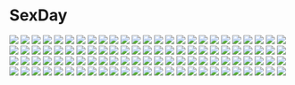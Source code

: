 # SexDay
![](https://konachan.com/jpeg/06ef2888f52e75a02722b598f08ae879/Konachan.com%20-%20135977%20bicolored_eyes%20black_hair%20glasses%20north_abyssor%20thighhighs%20twintails.jpg)
![](https://konachan.com/jpeg/183e0ae8dacb55d88172fb21168b3586/Konachan.com%20-%20229324%20blush%20flower_%28kowarekake%29%20headphones%20kantoku%20kowarekake_no_orgel%20long_hair%20purple_hair%20red_eyes%20scan%20third-party_edit%20white.jpg)
![](https://konachan.com/image/332dc16ddf9ec68bfe8fcff150e4feed/Konachan.com%20-%20183628%202girls%20akkijin%20black_hair%20blue_eyes%20brown_eyes%20brown_hair%20dress%20flowers%20headphones%20hug%20japanese_clothes%20kokone%20long_hair%20petals%20vocaloid.jpg)
![](https://konachan.com/jpeg/c17c1e74c3b6214e5214f4292c9f4049/Konachan.com%20-%20163709%20bikini%20lala_satalin_deviluke%20swimsuit%20to_love_ru%20to_love_ru_darkness.jpg)
![](https://konachan.com/image/5f1cb7018c937587f096b130a1b84fee/Konachan.com%20-%20113705%20brown_hair%20game_cg%20headphones%20huke%20jpeg_artifacts%20long_hair%20makise_kurisu%20pantyhose%20sleeping%20steins%3Bgate.jpg)
![](https://konachan.com/jpeg/a7f1d5c54e831c8df9320196fbc754c6/Konachan.com%20-%2087335%20hatsune_miku%20vocaloid.jpg)
![](https://konachan.com/image/a9ee7f8a52916aabdba6911ac7abd718/Konachan.com%20-%20291900%20anthropomorphism%20autumn%20azur_lane%20blush%20drink%20food%20forest%20leaves%20long_hair%20no_bra%20orange_eyes%20sake%20sideboob%20thighhighs%20tree%20white_hair%20yatsutsuki.jpg)
![](https://konachan.com/jpeg/707656be4afb553aaa7c717a20ba690d/Konachan.com%20-%2046193%20makoto_%28minami-ke%29%20minami-ke%20minami_touma.jpg)
![](https://konachan.com/jpeg/81835d09e96ab45f634d03ad785caf9d/Konachan.com%20-%20296217%20aqua_eyes%20bandage%20bed%20blush%20cameltoe%20collar%20gray_hair%20loli%20long_hair%20nonono_%28mino%29%20original%20panties%20scar%20underwear.jpg)
![](https://konachan.com/image/86edb0574e2db81fb29393522b982e99/Konachan.com%20-%20156686%20animal_ears%20aqua_eyes%20blonde_hair%20blush%20catgirl%20itsutsuse%20kagamine_rin%20short_hair%20vocaloid.jpg)
![](https://konachan.com/image/5d2ef854ed583fc662865e9b8d2ee365/Konachan.com%20-%2027895%20byousoku_5_centimetre%20dark%20night%20nobody%20shinkai_makoto%20snow%20train%20winter.jpg)
![](https://konachan.com/jpeg/2163744a1330169a8b78b6f70396c8c2/Konachan.com%20-%2058929%20hatsune_miku%20vocaloid.jpg)
![](https://konachan.com/jpeg/aa718da77a9b71154e5c206fcf28014d/Konachan.com%20-%20255824%202girls%20armor%20blush%20brown_hair%20bun150%20dress%20gloves%20long_hair%20magic%20purple_eyes%20ribbons%20short_hair%20staff%20stern_starks%20takamachi_nanoha%20twintails%20weapon.jpg)
![](https://konachan.com/jpeg/300859df35eaba0b0369e285b1b5634c/Konachan.com%20-%2067581%20reiuji_utsuho%20touhou.jpg)
![](https://konachan.com/image/8a9e9976238d764ba0e1d1962727c020/Konachan.com%20-%2059621%20angel%20blonde_hair%20blush%20breasts%20chiba_sadoru%20galge.com%20logo%20long_hair%20nipples%20panties%20thighhighs%20underwear%20wings.jpg)
![](https://konachan.com/image/c57becafa5c51e3744d400e9f0a5fe81/Konachan.com%20-%2093355%20kazu%20original.jpg)
![](https://konachan.com/image/be05ca4446b12f0130afe6c1da5a172a/Konachan.com%20-%20147376%20animal%20barefoot%20bird%20blue_eyes%20guitar%20headphones%20instrument%20megurine_luka%20pink_hair%20shirano%20vocaloid.jpg)
![](https://konachan.com/image/a82f27ab3e69f9934b499471b365f9ed/Konachan.com%20-%20227116%20animal%20blonde_hair%20blush%20bow%20cat%20cherry_blossoms%20clouds%20fate_%28series%29%20flowers%20green_eyes%20kneehighs%20ponytail%20saber%20school_uniform%20sky%20tree%20yuhuan.jpg)
![](https://konachan.com/image/8b85c8f6ccfe5a31238dc798cef02a6e/Konachan.com%20-%20195064%20aliasing%20aqua_eyes%20ass%20barefoot%20black_hair%20dress%20gray_hair%20horns%20hug%20loli%20long_hair%20pimemomo%20purple_eyes%20purple_hair%20red_eyes%20scarf%20short_hair.jpg)
![](https://konachan.com/image/f7cba21ac71ccc1e46535e059d657052/Konachan.com%20-%20278062%20animal%20chibi%20fate_grand_order%20fate_%28series%29%20fujimaru_ritsuka_%28male%29%20group%20kangetsu_%28fhalei%29%20katsushika_hokusai%20male%20mash_kyrielight.jpg)
![](https://konachan.com/jpeg/b7b12b7f98edc174af2ac8b5088eafc5/Konachan.com%20-%209094%20duplicate%20hiiragi_kagami%20hiiragi_tsukasa%20lucky_star.jpg)
![](https://konachan.com/jpeg/69397a9ea216ff6194f8b974dcc8f41f/Konachan.com%20-%20203243%20anthropomorphism%20blonde_hair%20blush%20elbow_gloves%20gloves%20headband%20long_hair%20navel%20ookamisama%20rensouhou-chan%20skirt%20thighhighs%20yellow_eyes.jpg)
![](https://konachan.com/image/938db5d3acc954d82adb20d752b105c9/Konachan.com%20-%20208088%20anthropomorphism%20cosplay%20ezoshika%20headdress%20kantai_collection%20panties%20petals%20signed%20thighhighs%20underwear%20upskirt%20waitress%20yuudachi_%28kancolle%29.jpg)
![](https://konachan.com/jpeg/a8882ca9daf047f02511af4b5e4e0c05/Konachan.com%20-%20259814%20barefoot%20black_hair%20blush%20breasts%20demon%20fang%20horns%20long_hair%20navel%20nipples%20original%20pussy%20see_through%20spread_legs%20sukage%20tattoo%20torii%20uncensored%20wink.jpg)
![](https://konachan.com/jpeg/f2c876e0dc27da7cc4306e403c51747f/Konachan.com%20-%20283046%20anthropomorphism%20azur_lane%20bow%20cameltoe%20close%20gloves%20jehyun%20loli%20maid%20navel%20panties%20pantyhose%20skirt_lift%20torn_clothes%20underwear%20upskirt.jpg)
![](https://konachan.com/image/58970ee9a813340659cf9949b67122ae/Konachan.com%20-%20216917%20barefoot%20breasts%20brown_hair%20butterfly%20cleavage%20dress%20flowers%20hoodie%20long_hair%20original%20petals%20rose%20sachy_%28sachichy%29%20scar.jpg)
![](https://konachan.com/image/4677b839f0dc09c5481aaf225e9c4331/Konachan.com%20-%2061177%20nagato_yuki%20suzumiya_haruhi_no_yuutsu.jpg)
![](https://konachan.com/image/a0e76300138addc3fd063eabc435351f/Konachan.com%20-%2055798%20dress%20group%20hatsune_miku%20kagamine_len%20kagamine_rin%20male%20megurine_luka%20petals%20ribbons%20spring%20tagme_%28artist%29%20tree%20vocaloid.jpg)
![](https://konachan.com/image/925d2169175cbd1d3479e9a10a40bd5e/Konachan.com%20-%2047309%20headphones%20nagato_yuki%20suzumiya_haruhi_no_yuutsu.jpg)
![](https://konachan.com/jpeg/b612e21138eb3935ca09abd414956e65/Konachan.com%20-%20119662%20bikini%20breast_grab%20game_cg%20ino%20long_hair%20sister_scheme_2%20swimsuit%20yanagawa_amane.jpg)
![](https://konachan.com/image/d8056c345ae57d35264b22cc60ea2e87/Konachan.com%20-%20103601%20animal_ears%20bikini%20blue_hair%20bunny_ears%20bunnygirl%20censored%20dragon_quest%20nipples%20nipple_slip%20ruida%20sex%20swimsuit%20thighhighs.jpg)
![](https://konachan.com/image/e19d20669ab58ff69262f5d700199a60/Konachan.com%20-%20161958%20blonde_hair%20brown_hair%20gray_hair%20loli%20long_hair%20nell%20nuri%20pangya%20spika.jpg)
![](https://konachan.com/image/3e7fb13fb60c054f32ea432e6d051944/Konachan.com%20-%20142401%20ano_natsu_de_matteru%20ass%20hori_hiroaki%20panties%20panty_pull%20school_uniform%20takatsuki_ichika%20underwear.jpg)
![](https://konachan.com/jpeg/c0579972a72d01db85c8bbd11d84d1e0/Konachan.com%20-%20302087%20arknights%20blue_hair%20blush%20breasts%20catgirl%20choker%20fang%20green_eyes%20nipples%20panties%20panty_pull%20paper%20pussy%20shirt_lift%20short_hair%20tail%20tears%20underwear.jpg)
![](https://konachan.com/jpeg/9261d77faba4356fa2c06227318d7430/Konachan.com%20-%20281794%202girls%20apron%20aqua_eyes%20breasts%20cameltoe%20cleavage%20dress%20drink%20flowers%20food%20long_hair%20maid%20nopan%20original%20panties%20pink_hair%20ringo_sui%20underwear.jpg)
![](https://konachan.com/jpeg/3966809efaa43d769203d7cbc00b36cf/Konachan.com%20-%20260143%20anthropomorphism%20blush%20boots%20easter_cactus%20flower_knight_girl%20gloves%20long_hair%20orange_hair%20panties%20twintails%20underwear%20yellow_eyes.jpg)
![](https://konachan.com/image/518a5401d430cac1544d9ed5fc15d8ad/Konachan.com%20-%20207341%20blonde_hair%20bra%20breasts%20cleavage%20noccu%20short_hair%20tonari_no_seki-kun%20underwear%20yokoi_rumi.jpg)
![](https://konachan.com/image/218bc5f13c19a138c6085ce6d9602b46/Konachan.com%20-%20105059%20brown_hair%20building%20drums%20guitar%20instrument%20selina%20tagme.jpg)
![](https://konachan.com/jpeg/eae152b5336b0037fd328ff512c935b0/Konachan.com%20-%20224595%20aircraft%20animal%20barefoot%20bird%20clouds%20dress%20erylia%20fairy%20mathias_leth%20original%20pink_hair%20pointed_ears%20ponytail%20sky%20summer_dress%20watermark%20wings.jpg)
![](https://konachan.com/image/0a4a93968e913bd9f7d7bce7f92494f0/Konachan.com%20-%20287035%20blush%20brown_hair%20clouds%20dress%20long_hair%20original%20see_through%20shouin%20sky%20summer_dress%20sunset%20water%20wristwear.jpg)
![](https://konachan.com/image/73bf9e9c23d93d444b19bba52d963ba8/Konachan.com%20-%20241605%20breasts%20cosplay%20fate_extra%20fate_extra_ccc%20fate_%28series%29%20garana%20idolmaster%20jougasaki_rika%20jpeg_artifacts%20navel%20pink_hair%20short_hair%20yellow_eyes.jpg)
![](https://konachan.com/image/7e07411b93260298e5187176cda9d736/Konachan.com%20-%20307853%20all_male%20arknights%20armor%20fire%20horns%20logo%20male%20patriot_%28arknights%29%20red_eyes%20spear%20tagme%20tagme_%28artist%29%20weapon.jpg)
![](https://konachan.com/image/52dd26d8099a307eb1f228ef1ee2e5d8/Konachan.com%20-%20154698%20aqua_eyes%20book%20bra%20chibi%20demon%20fuyouchu%20garter_belt%20koakuma%20long_hair%20navel%20patchouli_knowledge%20purple_hair%20stockings%20touhou%20underwear.jpg)
![](https://konachan.com/image/042a8b5edf02240b1a527e0de205b1e6/Konachan.com%20-%20296426%20anus%20blush%20breasts%20brown_eyes%20brown_hair%20censored%20cum%20navel%20nipples%20nude%20original%20ponytail%20pubic_hair%20pussy%20shikuta_maru%20spread_legs.jpg)
![](https://konachan.com/image/6ff9c9c8e164b4a7e422f7f536258c83/Konachan.com%20-%20128596%20japanese_clothes%20katana%20red%20sword%20tagme%20tsuki_tokage%20weapon.jpg)
![](https://konachan.com/image/f824299942f40ae52c95dd7387034179/Konachan.com%20-%2014154%20gundam_seed%20mobile_suit_gundam%20tagme.jpg)
![](https://konachan.com/image/a40fde5ad9a67114d8eecf95ec7cd300/Konachan.com%20-%2059326%20aquaplus%20ilfa%20leaf%20mitsumi_misato%20to_heart%20to_heart_2.jpg)
![](https://konachan.com/jpeg/6ba219c31b1e658e958827a6d5d96830/Konachan.com%20-%2031054%20close%20horo%20ookami_to_koushinryou%20orange_hair%20tail%20vector%20wolfgirl.jpg)
![](https://konachan.com/jpeg/c6f739c875cf62d6d5977a5c7cd49ba0/Konachan.com%20-%20267089%202girls%20ball%20bikini%20blush%20braids%20catgirl%20doggirl%20gray_hair%20kuu-chan%20long_hair%20navel%20original%20popsicle%20shii-chan%20swimsuit%20twintails%20waifu2x%20wink.jpg)
![](https://konachan.com/image/db6bcf8ac73f6e8607897b5e0800f83f/Konachan.com%20-%20263863%20black_hair%20blush%20breasts%20chinese_clothes%20chinese_dress%20edogawakid%20gokou_ruri%20long_hair%20petals%20purple_eyes%20reflection%20thighhighs%20undressing%20wristwear.jpg)
![](https://konachan.com/image/59610487b095f498d1616ea035f62bed/Konachan.com%20-%20242899%20bow%20building%20christmas%20clouds%20hat%20nobody%20original%20scenic%20sibyl%20sky%20snow%20snowman%20stairs%20tree.jpg)
![](https://konachan.com/jpeg/689932ea461240e4c570e120ca092858/Konachan.com%20-%20162571%20aina_ashwin%20blush%20breasts%20censored%20clochette%20game_cg%20long_hair%20nipples%20prism_recollection%20pussy_juice%20sex%20shintaro%20swimsuit%20twintails%20wet%20white_hair.jpg)
![](https://konachan.com/image/12a479654aa16e259fdf922282dac352/Konachan.com%20-%2094438%20minami-ke%20minami_kana%20oniichan_no_koto_nanka_zenzen_suki_janain_dakara_ne%21%21%20takanashi_nao%20tsuchiura_iroha%20uchida_yuka.jpg)
![](https://konachan.com/image/0b897b40a464afca5c4705348c893e54/Konachan.com%20-%20266963%20aliasing%20ass%20choker%20dress%20gegege_no_kitaro%20neko_musume%20purple_hair%20short_hair%20tagme_%28artist%29%20yellow_eyes.jpg)
![](https://konachan.com/image/09acf25c21c25f1be877610dbcfa69aa/Konachan.com%20-%20158920%20aqua_eyes%20aqua_hair%20elbow_gloves%20gloves%20gun%20hatsune_miku%20long_hair%20navel%20panties%20thighhighs%20twintails%20underwear%20vocaloid%20weapon%20yuzuki_kei.jpg)
![](https://konachan.com/image/cbf0c55c198ef0de476fefec29be9081/Konachan.com%20-%20181962%20bicolored_eyes%20blue_hair%20mikan_%28bananoha%29%20panties%20short_hair%20tatara_kogasa%20touhou%20underwear.jpg)
![](https://konachan.com/jpeg/246112b9807dd6dc97b34b6bc640a1a3/Konachan.com%20-%20259005%20bikini%20blonde_hair%20breasts%20green_eyes%20long_hair%20senran_kagura%20swimsuit%20tagme_%28artist%29%20third-party_edit%20wet%20white%20wristwear%20yomi_%28senran_kagura%29.jpg)
![](https://konachan.com/jpeg/819abb0433afa5657ff410491fd34cbe/Konachan.com%20-%20226344%20artoria_pendragon_%28all%29%20blonde_hair%20breasts%20choker%20cleavage%20fate_grand_order%20fate_%28series%29%20jh%20pantyhose%20saber%20saber_alter%20sword%20weapon%20yellow_eyes.jpg)
![](https://konachan.com/image/179b3143457a7c317da8f8f6086361b6/Konachan.com%20-%208514%20clamp%20seishirou%20sumeragi_subaru%20tokyo_babylon%20x.jpg)
![](https://konachan.com/image/bfe9088d11ff81afd132ab2914e824cc/Konachan.com%20-%20113799%20fairy%20forest%20green_eyes%20green_hair%20morino_hon%20night%20shorts%20stars%20touhou%20tree%20water%20wings%20wriggle_nightbug.jpg)
![](https://konachan.com/jpeg/0dc0b4b11a4ea048977c7826afd58267/Konachan.com%20-%20167361%20blush%20bow%20braids%20breast_grab%20daikou_wakako%20fingering%20game_cg%20green_eyes%20headband%20long_hair%20natsume_eri%20panties%20purple_hair%20skirt%20tears%20underwear.jpg)
![](https://konachan.com/image/0313a7ddc28d6ebaf3b26a79dcfd68cb/Konachan.com%20-%20178034%20angel31424%20blue_eyes%20bubbles%20building%20cape%20fukami_%28wadanohara%29%20male%20short_hair%20signed%20tentacles%20underwater%20wadanohara_and_the_great_blue_sea%20water.jpg)
![](https://konachan.com/jpeg/be30f0802dff580d165e4a5b3d69b76e/Konachan.com%20-%20118785%20blue_eyes%20blush%20brown_hair%20cabbit%20game_cg%20loli%20midori_no_umi%20tears%20thighhighs%20tsumugi_%28midori_no_umi%29%20yukie.jpg)
![](https://konachan.com/image/56ec803d7d7e01fd08bf24c42ef0a4a4/Konachan.com%20-%20157692%20brown_hair%20kousaka_kirino%20kousaka_kyousuke%20male%20ore_no_imouto_ga_konna_ni_kawaii_wake_ga_nai%20school_uniform%20sleeping%20sudachi_%28calendar%29.jpg)
![](https://konachan.com/image/e05f19ad0d3fb67e8e4742d868df37df/Konachan.com%20-%2046617%20black_hair%20breasts%20green_eyes%20long_hair%20navel%20pussy%20ribbons.jpg)
![](https://konachan.com/jpeg/1b6a62d0e8a309fed57ff5c3363fc324/Konachan.com%20-%2012815%20aquaplus%20kouno_harumi%20leaf%20male%20mitsumi_misato%20to_heart%20to_heart_2.jpg)
![](https://konachan.com/image/9a40ea67058aaf0ee602e2bfc0c37f22/Konachan.com%20-%20236404%202girls%20apron%20aqua_eyes%20blush%20breasts%20candy%20chocolate%20gray_eyes%20naked_apron%20panties%20pantyhose%20ribbons%20short_hair%20thighhighs%20underwear%20valentine%20wink.jpg)
![](https://konachan.com/jpeg/087623bf70ea2c932d1d09236f3e0afc/Konachan.com%20-%20307656%20anthropomorphism%20ass%20azuma_%28azur_lane%29%20azur_lane%20blue_hair%20blush%20breasts%20brown_eyes%20cleavage%20dress%20gloves%20hbb%20long_hair%20torn_clothes%20white.jpg)
![](https://konachan.com/jpeg/75725b788f0515b474ee9b89e4a99907/Konachan.com%20-%2072628%20animal%20brown_hair%20cat%20scan%20skirt%20takoyaki_%28roast%29%20thighhighs.jpg)
![](https://konachan.com/image/e20cec287ab96a4de0efe214b112f9eb/Konachan.com%20-%2054320%20cirno%20grass%20hong_meiling%20sky%20touhou%20water.jpg)
![](https://konachan.com/jpeg/97106a4cff27de6aa8721beae0adb387/Konachan.com%20-%20204542%20aqua_eyes%20ass%20braids%20dark_skin%20demon%20group%20kutata%20loli%20night%20nude%20onsen%20pink_eyes%20pink_hair%20ponytail%20red_eyes%20red_hair%20towel%20twintails%20water%20wings.jpg)
![](https://konachan.com/image/a47e203ad63e9de00c72d4086e721a99/Konachan.com%20-%2066984%20toramaru_shou%20touhou.jpg)
![](https://konachan.com/image/29b854a247780ebd76c517afd7aec0f7/Konachan.com%20-%20142197%20bikini%20blue_hair%20breasts%20cleavage%20long_hair%20original%20pink_hair%20red_eyes%20sdwing%20swimsuit%20twintails%20water.jpg)
![](https://konachan.com/jpeg/3722d577232e92fba234902e0caed173/Konachan.com%20-%20288468%20armor%20blue_eyes%20bow%20breasts%20bubbles%20choker%20cleavage%20flowers%20long_hair%20meltryllis%20purple_hair%20ribbons%20rose%20signed%20swimsuit%20thighhighs%20underwater%20water.jpg)
![](https://konachan.com/jpeg/3bc2867cc03ab7d18be982e20f43d941/Konachan.com%20-%20123383%20black_hair%20game_cg%20glasses%20green_eyes%20hat%20long_hair%20pantyhose%20scarf%20skirt%20touma_kazusa%20white_album_2.jpg)
![](https://konachan.com/image/1284730c423a3ec5c950fc5ed25308a0/Konachan.com%20-%2078031%20archer%20blood%20emiya_shirou%20fate_%28series%29%20fate_stay_night%20male%20necklace%20sword%20tohsaka_rin%20watermark%20weapon.jpg)
![](https://konachan.com/image/c25ae1f28b9ba7ba1af8063f900d787f/Konachan.com%20-%2030436%20akihime_sumomo%20nanatsuiro_drops.jpg)
![](https://konachan.com/image/131073afc2ad0f271fae614f457da91f/Konachan.com%20-%2017859%20kanon%20misaka_shiori.jpg)
![](https://konachan.com/jpeg/c5bf2812d5bbd4ded611fa1702ab278c/Konachan.com%20-%20265046%20baymax%20big_hero_6%20blonde_hair%20book%20cropped%20hat%20horns%20long_hair%20magic%20male%20moon%20navel%20night%20original%20purple_hair%20red_eyes%20scar%20thighhighs%20vocaloid.jpg)
![](https://konachan.com/jpeg/c5f6ec8400e78caf735e38e3ea50d4b0/Konachan.com%20-%20254763%20aircraft%20aqua_eyes%20azur_lane%20breasts%20clouds%20gloves%20hat%20long_hair%20panties%20petals%20skirt_lift%20sky%20stockings%20twintails%20underwear%20vitamin_b2%20waifu2x.jpg)
![](https://konachan.com/jpeg/9f56ed76325903beb3fbec38c6d06480/Konachan.com%20-%20157027%20bed%20breast_hold%20breasts%20game_cg%20japanese_clothes%20long_hair%20masturbation%20nipples%20no_bra%20nopan%20phone%20pussy_juice%20sankuro%20tagme_%28character%29%20yukata.jpg)
![](https://konachan.com/jpeg/c9f19004db7e09107b71f560704d0dc5/Konachan.com%20-%2069588%20game_cg%20hachikazuki_chizuru%20harukazedori_ni_tomarigi_wo_2nd_story%20nopan%20skyfish.jpg)
![](https://konachan.com/image/7d98c4ec4f3eb78054c961195e22231e/Konachan.com%20-%2077363%20hatsune_miku%20miku_append%20twintails%20vocaloid.jpg)
![](https://konachan.com/image/c6a44d804a7df03dd2b66ba9c9cde1b7/Konachan.com%20-%20237804%20bloomers%20blue_eyes%20blue_hair%20bow%20cirno%20dress%20fairy%20mochi_%28chain_csn%29%20reflection%20short_hair%20snow%20socks%20touhou%20tree%20water%20wings.jpg)
![](https://konachan.com/image/fc9fc634e85177266c4577f3c63d5384/Konachan.com%20-%20171017%202girls%20aircraft%20brown_eyes%20brown_hair%20clouds%20d.b.spark%20gloves%20long_hair%20ponytail%20purple_hair%20short_hair%20skirt%20sky%20thighhighs%20water%20weapon%20yellow_eyes.jpg)
![](https://konachan.com/image/3aae02847a4e147fa1f6be5fb4972a90/Konachan.com%20-%20265856%20aliasing%20all_male%20aqua_eyes%20aqua_hair%20blue_eyes%20brown_eyes%20brown_hair%20catboy%20collar%20fan%20fang%20festival%20fireworks%20male%20red_hair%20shorts%20summer%20yukata.jpg)
![](https://konachan.com/image/4fcf8c720e5b74b2a00eb367dda7c331/Konachan.com%20-%20247868%20fate_grand_order%20fate_%28series%29%20ibaraki_douji_%28fate%29%20redjuice.jpg)
![](https://konachan.com/image/de9f0174c2296335643ac31420c1f63f/Konachan.com%20-%20130157%20cherry_blossoms%20clouds%20flowers%20group%20hatsune_miku%20kagamine_len%20kagamine_rin%20kaito%20male%20megurine_luka%20petals%20school_uniform%20shinwa%20sky%20tree%20vocaloid.jpg)
![](https://konachan.com/jpeg/cf3bdc7fbe880ce8e58ab7f34dbd142d/Konachan.com%20-%20252077%20bikini%20blue_eyes%20blush%20breasts%20brown_hair%20cropped%20n.g.%20nipples%20original%20short_hair%20swimsuit.jpg)
![](https://konachan.com/image/3b2bb3e133d5378c12ef20343d79a746/Konachan.com%20-%2058800%20akiyama_mio%20bikini%20hirasawa_yui%20k-on%21%20kotobuki_tsumugi%20swimsuit%20tainaka_ritsu.jpg)
![](https://konachan.com/jpeg/ea59fd53a291104aaf91b6ebdeec9b1b/Konachan.com%20-%2034284%20ef%20miyamura_miyako%20shindou_kei.jpg)
![](https://konachan.com/jpeg/9abdd4183da4f14cf1fb96a093ae86e8/Konachan.com%20-%20297491%20glasses%20horns%20original%20tameiki%20thighhighs.jpg)
![](https://konachan.com/jpeg/e68b88eba54fb0b5a1373a4aea8d74aa/Konachan.com%20-%20212406%20aliasing%20ass%20christmas%20gloves%20gray_eyes%20gray_hair%20hat%20hijikimeshi%20panties%20petals%20santa_hat%20sideboob%20thighhighs%20topless%20twintails%20underwear%20white.jpg)
![](https://konachan.com/image/61ef8267ba353a4806b72bd6ddc4ab8c/Konachan.com%20-%20266150%20.l.l%20aqua_eyes%20food%20garter_belt%20gloves%20gray_hair%20gun%20long_hair%20necklace%20original%20paper%20ponytail%20skirt%20thighhighs%20torn_clothes%20weapon%20winter.jpg)
![](https://konachan.com/image/464be0e99c1dee93a9f7c284bd641fcd/Konachan.com%20-%2026870%20tagme.jpg)
![](https://konachan.com/image/4418920b62d9c51791d5e0eae804fe2e/Konachan.com%20-%205445%20himemiya_anthy%20revolutionary_girl_utena%20shoujo_kakumei_utena%20tenjou_utena.gif)
![](https://konachan.com/image/9a109f42f9077217a6b6266dc2115b5f/Konachan.com%20-%20191037%20aqua_eyes%20blonde_hair%20breasts%20cameltoe%20cleavage%20garter%20japanese_clothes%20logo%20open_shirt%20poseich%20sword%20underboob%20unleashed%20watermark%20weapon.jpg)
![](https://konachan.com/image/6f2c0a05acc9d4b254b8dce8b5f8fa66/Konachan.com%20-%2092276%20akinashi_yuu%20green_eyes%20koi_to_senkyo_to_chocolate%20pink_hair%20sumiyoshi_chisato.jpg)
![](https://konachan.com/jpeg/cae46a864c47fed30853cd3c4ae0ec9f/Konachan.com%20-%20175427%20blush%20brown_hair%20game_cg%20kazato_asa%20kono_oozora_ni_tsubasa_wo_hirogete%20long_hair%20purple_eyes%20towel.jpg)
![](https://konachan.com/image/b841d5dbf78125acf2c98eefe89b0646/Konachan.com%20-%20291465%20bell%20breasts%20cameltoe%20choker%20cleavage%20flowers%20foxgirl%20grass%20green_eyes%20long_hair%20miko%20original%20panties%20panty_pull%20signed%20tail%20underwear%20watermark.jpg)
